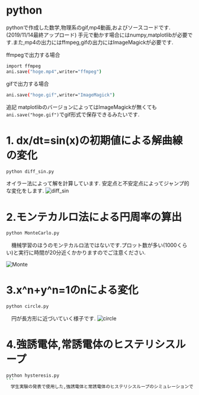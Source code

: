 # python
pythonで作成した数学,物理系のgif,mp4動画,およびソースコードです.(2019/11/14最終アップロード)
手元で動かす場合にはnumpy,matplotlibが必要です.また,mp4の出力にはffmpeg,gifの出力にはImageMagickが必要です.

ffmpegで出力する場合
```bash
import ffmpeg 
ani.save("hoge.mp4",writer="ffmpeg")
```
gifで出力する場合
```bash
ani.save("hoge.gif",writer="ImageMagick")
```
追記
matplotlibのバージョンによってはImageMagickが無くても```ani.save("hoge.gif")```でgif形式で保存できるみたいです.
# 1. dx/dt=sin(x)の初期値による解曲線の変化
```bash
python diff_sin.py
```
 オイラー法によって解を計算しています.
 安定点と不安定点によってジャンプ的な変化をします.
![diff_sin](https://user-images.githubusercontent.com/55901554/68840613-6aba1680-0706-11ea-8228-c47fd5fa15b4.gif)
 
# 2.モンテカルロ法による円周率の算出
```bash
python MonteCarlo.py
```
　機械学習のほうのモンテカルロ法ではないです.プロット数が多い(1000くらい)と実行に時間が20分近くかかりますのでご注意ください.
 
  ![Monte](https://user-images.githubusercontent.com/55901554/68839989-25e1b000-0705-11ea-8ac9-c9219154aa2f.gif)
 
# 3.x^n+y^n=1のnによる変化
```bash
python circle.py
```
　円が長方形に近づいていく様子です.
![circle](https://user-images.githubusercontent.com/55901554/68840700-93daa700-0706-11ea-9e78-6013a5522fb7.gif)

# 4.強誘電体,常誘電体のヒステリシスループ
```bash
python hysteresis.py
```　　
　学生実験の発表で使用した,強誘電体と常誘電体のヒステリシスループのシミュレーションです.強誘電体のほうは本来シグモイド関数のような遷移をするので関数の形は厳密に正しくはないです.
